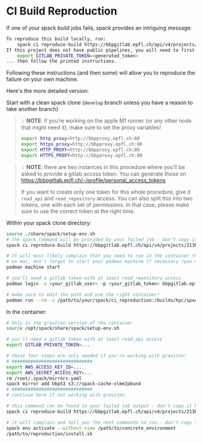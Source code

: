 # CI Build Reproduction

If one of your spack build jobs fails, spack provides an intriguing message:

```bash
To reproduce this build locally, run:
    spack ci reproduce-build https://bbpgitlab.epfl.ch/api/v4/projects/2136/jobs/984774/artifacts [--working-dir <dir>]
If this project does not have public pipelines, you will need to first:
    export GITLAB_PRIVATE_TOKEN=<generated_token>
... then follow the printed instructions.
```

Following these instructions (and then some) will allow you to reproduce the failure on your own machine.

Here's the more detailed version:

Start with a clean spack clone (`develop` branch unless you have a reason to take another branch)

> 💡 **NOTE**: if you’re working on the apple M1 runner (or any other node that might need it), make sure to set the proxy variables!
>
> ```bash
> export http_proxy=http://bbpproxy.epfl.ch:80
> export https_proxy=http://bbpproxy.epfl.ch:80
> export HTTP_PROXY=http://bbpproxy.epfl.ch:80
> export HTTPS_PROXY=http://bbpproxy.epfl.ch:80
> ```


> 💡 **NOTE**: there are two instances in this procedure where you’ll be asked to provide a gitlab access token.
> You can generate those on https://bbpgitlab.epfl.ch/-/profile/personal_access_tokens
>
> If you want to create only one token for this whole procedure, give it `read_api` and `read_repository` access.
> You can also split this into two tokens, one with each set of permissions.
> In that case, please make sure to use the correct token at the right time.


Within your spack clone directory:

```bash
source ./share/spack/setup-env.sh
# the spack command will be provided by your failed job - don't copy it from here!
spack ci reproduce-build https://bbpgitlab.epfl.ch/api/v4/projects/2136/jobs/984774/artifacts

# It will most likely complain that you need to run in the container that was used for the job
# on mac, don't forget to start your podman machine if necessary (you may need to do this on the M1 runner too)
podman machine start

# you'll need a gitlab token with at least read_repository access
podman login -u <your_gitlab_user> -p <your_gitlab_token> bbpgitlab.epfl.ch:5050

# make sure to edit the path and use the right container!
podman run --rm -v /path/to/your/spack/ci_reproduction:/builds/hpc/spack-cacher -ti --entrypoint=/bin/bash bbpgitlab.epfl.ch:5050/hpc/spacktainerizer/ubuntu_22.04/builder:2023.10.13-graviton
```

In the container:

```bash
# Only in the graviton version of the container
source /opt/spack/share/spack/setup-env.sh

# you'll need a gitlab token with at least read_api access
export GITLAB_PRIVATE_TOKEN=...

# these four steps are only needed if you're working with graviton!
# ##############################
export AWS_ACCESS_KEY_ID=...
export AWS_SECRET_ACCESS_KEY=...
rm /root/.spack/mirrors.yaml
spack mirror add bbpS3 s3://spack-cache-xlme2pbun4
# ##############################
# continue here if not working with graviton

# this command can be found in your failed job output - don't copy it here!
spack ci reproduce-build https://bbpgitlab.epfl.ch/api/v4/projects/2136/jobs/984774/artifacts

# it will complain and tell you the next commands to run.- don't copy them from here!
spack env activate --without-view /path/to/concrete_environment
/path/to/reproduction/install.sh
```
